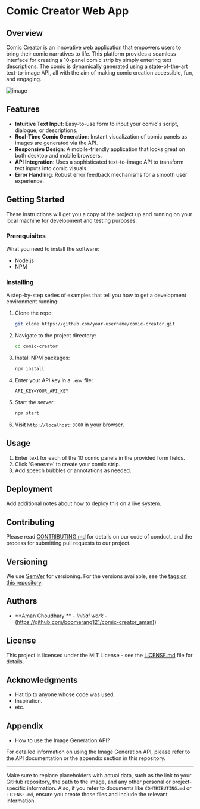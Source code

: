 # Comic Creator Web App

## Overview

Comic Creator is an innovative web application that empowers users to bring their comic narratives to life. This platform provides a seamless interface for creating a 10-panel comic strip by simply entering text descriptions. The comic is dynamically generated using a state-of-the-art text-to-image API, all with the aim of making comic creation accessible, fun, and engaging.

 ![image](https://github.com/boomerang121/comic-creator_aman/assets/73784114/c9243a7e-dd01-433a-9b44-85b74f862505)


## Features

- **Intuitive Text Input**: Easy-to-use form to input your comic's script, dialogue, or descriptions.
- **Real-Time Comic Generation**: Instant visualization of comic panels as images are generated via the API.
- **Responsive Design**: A mobile-friendly application that looks great on both desktop and mobile browsers.
- **API Integration**: Uses a sophisticated text-to-image API to transform text inputs into comic visuals.
- **Error Handling**: Robust error feedback mechanisms for a smooth user experience.

## Getting Started

These instructions will get you a copy of the project up and running on your local machine for development and testing purposes.

### Prerequisites

What you need to install the software:

- Node.js
- NPM

### Installing

A step-by-step series of examples that tell you how to get a development environment running:

1. Clone the repo:
   ```sh
   git clone https://github.com/your-username/comic-creator.git
   ```

2. Navigate to the project directory:
   ```sh
   cd comic-creator
   ```

3. Install NPM packages:
   ```sh
   npm install
   ```

4. Enter your API key in a `.env` file:
   ```env
   API_KEY=YOUR_API_KEY
   ```

5. Start the server:
   ```sh
   npm start
   ```

6. Visit `http://localhost:3000` in your browser.

## Usage

1. Enter text for each of the 10 comic panels in the provided form fields.
2. Click 'Generate' to create your comic strip.
3. Add speech bubbles or annotations as needed.

## Deployment

Add additional notes about how to deploy this on a live system.

## Contributing

Please read [CONTRIBUTING.md](CONTRIBUTING.md) for details on our code of conduct, and the process for submitting pull requests to our project.

## Versioning

We use [SemVer](http://semver.org/) for versioning. For the versions available, see the [tags on this repository](https://github.com/your-username/comic-creator/tags).

## Authors

- **Aman Choudhary ** - *Initial work* -  (https://github.com/boomerang121/comic-creator_aman))

 
## License

This project is licensed under the MIT License - see the [LICENSE.md](LICENSE.md) file for details.

## Acknowledgments

- Hat tip to anyone whose code was used.
- Inspiration.
- etc.

## Appendix

- How to use the Image Generation API?

For detailed information on using the Image Generation API, please refer to the API documentation or the appendix section in this repository.

---

Make sure to replace placeholders with actual data, such as the link to your GitHub repository, the path to the image, and any other personal or project-specific information. Also, if you refer to documents like `CONTRIBUTING.md` or `LICENSE.md`, ensure you create those files and include the relevant information.
